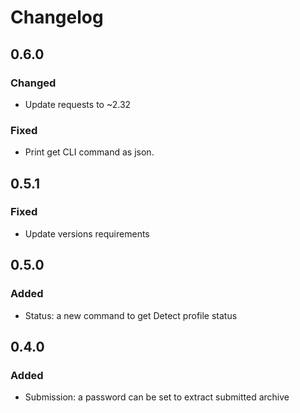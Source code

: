 # Changelog

## 0.6.0

### Changed

* Update requests to ~2.32

### Fixed

* Print get CLI command as json.

## 0.5.1

### Fixed

* Update versions requirements

## 0.5.0

### Added

* Status: a new command to get Detect profile status

## 0.4.0

### Added

* Submission: a password can be set to extract submitted archive
